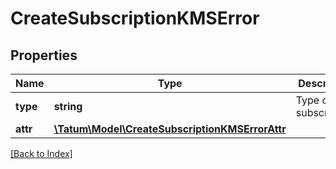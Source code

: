 # CreateSubscriptionKMSError

## Properties

Name | Type | Description | Notes
------------ | ------------- | ------------- | -------------
**type** | **string** | Type of the subscription. |
**attr** | [**\Tatum\Model\CreateSubscriptionKMSErrorAttr**](CreateSubscriptionKMSErrorAttr.md) |  |

[[Back to Index]](../index.md)
